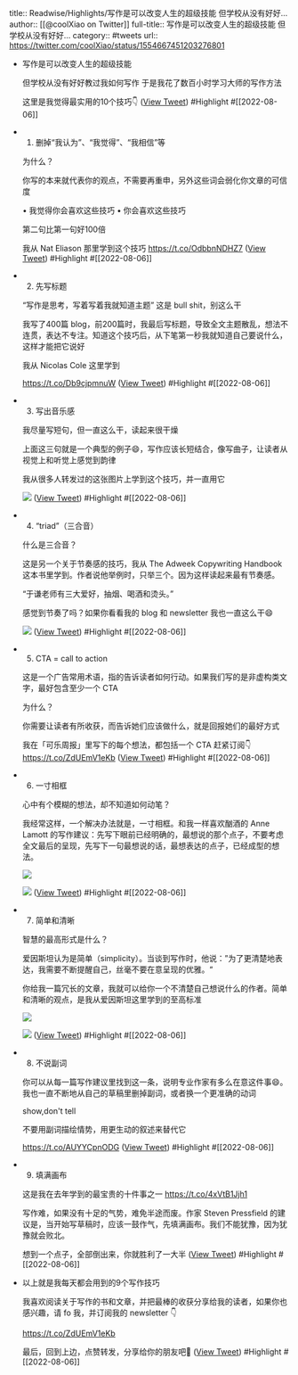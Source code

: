 title:: Readwise/Highlights/写作是可以改变人生的超级技能 但学校从没有好好...
author:: [[@coolXiao on Twitter]]
full-title:: 写作是可以改变人生的超级技能 但学校从没有好好...
category:: #tweets
url:: https://twitter.com/coolXiao/status/1554667451203276801

- 写作是可以改变人生的超级技能
  
  但学校从没有好好教过我如何写作
  于是我花了数百小时学习大师的写作方法
  
  这里是我觉得最实用的10个技巧👇 ([View Tweet](https://twitter.com/coolXiao/status/1554667451203276801)) #Highlight #[[2022-08-06]]
- 1. 删掉“我认为”、“我觉得”、“我相信”等
  
  为什么？
  
  你写的本来就代表你的观点，不需要再重申，另外这些词会弱化你文章的可信度
  
  • 我觉得你会喜欢这些技巧
  • 你会喜欢这些技巧
  
  第二句比第一句好100倍
  
  我从 Nat Eliason 那里学到这个技巧 https://t.co/OdbbnNDHZ7 ([View Tweet](https://twitter.com/coolXiao/status/1554667453623332864)) #Highlight #[[2022-08-06]]
- 2. 先写标题
  
  “写作是思考，写着写着我就知道主题”
  这是 bull shit，别这么干
  
  我写了400篇 blog，前200篇时，我最后写标题，导致全文主题散乱，想法不连贯，表达不专注。知道这个技巧后，从下笔第一秒我就知道自己要说什么，这样才能把它说好
  
  我从 Nicolas Cole 这里学到
  
  https://t.co/Db9cjpmnuW ([View Tweet](https://twitter.com/coolXiao/status/1554667456353816577)) #Highlight #[[2022-08-06]]
- 3. 写出音乐感
  
  我尽量写短句，但一直这么干，读起来很干燥
  
  上面这三句就是一个典型的例子😄，写作应该长短结合，像写曲子，让读者从视觉上和听觉上感觉到韵律
  
  我从很多人转发过的这张图片上学到这个技巧，并一直用它 
  
  ![](https://pbs.twimg.com/media/FZNJ0UNUUAEHWYB.jpg) ([View Tweet](https://twitter.com/coolXiao/status/1554667463853281280)) #Highlight #[[2022-08-06]]
- 4. “triad”（三合音）
  
  什么是三合音？
  
  这是另一个关于节奏感的技巧，我从 The Adweek Copywriting Handbook 这本书里学到。作者说他举例时，只举三个。因为这样读起来最有节奏感。
  
  “于谦老师有三大爱好，抽烟、喝酒和烫头。”
  
  感觉到节奏了吗？如果你看看我的 blog 和 newsletter
  我也一直这么干😄 
  
  ![](https://pbs.twimg.com/media/FZNJ0qAVEAACCPj.jpg) ([View Tweet](https://twitter.com/coolXiao/status/1554667469591048192)) #Highlight #[[2022-08-06]]
- 5. CTA = call to action
  
  这是一个广告常用术语，指的告诉读者如何行动。如果我们写的是非虚构类文字，最好包含至少一个 CTA
  
  为什么？
  
  你需要让读者有所收获，而告诉她们应该做什么，就是回报她们的最好方式
  
  我在「可乐周报」里写下的每个想法，都包括一个 CTA
  赶紧订阅👇 https://t.co/ZdUEmV1eKb ([View Tweet](https://twitter.com/coolXiao/status/1554667472388628480)) #Highlight #[[2022-08-06]]
- 6. 一寸相框
  
  心中有个模糊的想法，却不知道如何动笔？
  
  我经常这样，一个解决办法就是，一寸相框。和我一样喜欢酗酒的 Anne Lamott 的写作建议：先写下眼前已经明确的，最想说的那个点子，不要考虑全文最后的呈现，先写下一句最想说的话，最想表达的点子，已经成型的想法。 
  
  ![](https://pbs.twimg.com/media/FZNJ1KjUYAA3NLB.jpg) 
  
  ![](https://pbs.twimg.com/media/FZNJ1XeVsAAmsZ6.jpg) ([View Tweet](https://twitter.com/coolXiao/status/1554667482433986562)) #Highlight #[[2022-08-06]]
- 7. 简单和清晰
  
  智慧的最高形式是什么？
  
  爱因斯坦认为是简单（simplicity）。当谈到写作时，他说：”为了更清楚地表达，我需要不断提醒自己，丝毫不要在意呈现的优雅。“
  
  你给我一篇冗长的文章，我就可以给你一个不清楚自己想说什么的作者。简单和清晰的观点，是我从爱因斯坦这里学到的至高标准 
  
  ![](https://pbs.twimg.com/media/FZNJ1xjVQAEGFZa.jpg) 
  
  ![](https://pbs.twimg.com/media/FZNJ19OUUAAsD-m.jpg) ([View Tweet](https://twitter.com/coolXiao/status/1554667492626223104)) #Highlight #[[2022-08-06]]
- 8. 不说副词
  
  你可以从每一篇写作建议里找到这一条，说明专业作家有多么在意这件事😄。我也一直不断地从自己的草稿里删掉副词，或者换一个更准确的动词
  
  show,don't tell
  
  不要用副词描绘情势，用更生动的叙述来替代它
  
  https://t.co/AUYYCpnODG ([View Tweet](https://twitter.com/coolXiao/status/1554667495574818816)) #Highlight #[[2022-08-06]]
- 9. 填满画布
  
  这是我在去年学到的最宝贵的十件事之一
  https://t.co/4xVtB1Jjh1
  
  写作难，如果没有十足的气势，难免半途而废。作家 Steven Pressfield 的建议是，当开始写草稿时，应该一鼓作气，先填满画布。我们不能犹豫，因为犹豫就会败北。
  
  想到一个点子，全部倒出来，你就胜利了一大半 ([View Tweet](https://twitter.com/coolXiao/status/1554667498112290816)) #Highlight #[[2022-08-06]]
- 以上就是我每天都会用到的9个写作技巧
  
  我喜欢阅读关于写作的书和文章，并把最棒的收获分享给我的读者，如果你也感兴趣，请 fo 我，并订阅我的 newsletter 👇
  
  https://t.co/ZdUEmV1eKb
  
  最后，回到上边，点赞转发，分享给你的朋友吧🙂 ([View Tweet](https://twitter.com/coolXiao/status/1554667500817682432)) #Highlight #[[2022-08-06]]